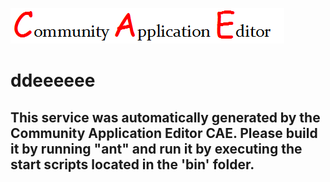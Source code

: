 ![CAE](https://github.com/CAETESTRWTH/CAE-Deployment-Temp/blob/master/microservice-16/img/logo.png)  

ddeeeeee
===================


This service was automatically generated by the Community Application Editor CAE. Please build it by running "ant" and run it by executing the start scripts located in the 'bin' folder.
---------------
